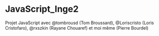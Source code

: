 # JavaScript_Inge2
Projet JavaScript avec @tombrousd (Tom Broussard), @Loriscristo (Loris Cristofaro), @rxszkin (Rayane Chouaref) et moi même (Pierre Bourdel)
